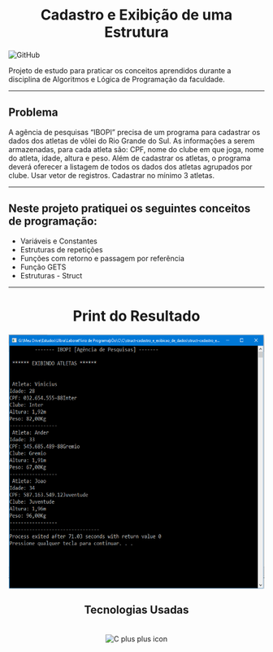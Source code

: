 <h1 align="center">Cadastro e Exibição de uma Estrutura</h1>

![GitHub](https://img.shields.io/github/license/viniciuslemos93/VinisBank-Carteira-Digital)

Projeto de estudo para praticar os conceitos aprendidos durante a disciplina de Algoritmos e Lógica de Programação da faculdade.
<hr>

<h2>Problema</h1>
A agência de pesquisas “IBOPI” precisa de um programa para cadastrar os
dados dos atletas de vôlei do Rio Grande do Sul. As informações a serem
armazenadas, para cada atleta são: CPF, nome do clube em que joga, nome
do atleta, idade, altura e peso. Além de cadastrar os atletas, o programa
deverá oferecer a listagem de todos os dados dos atletas agrupados por
clube. Usar vetor de registros. Cadastrar no mínimo 3 atletas.

<hr>

<h2> Neste projeto pratiquei os seguintes conceitos de programação: </h2>

- Variáveis e Constantes
- Estruturas de repetições
- Funções com retorno e passagem por referência
- Função GETS
- Estruturas - Struct

<hr>

<h1 align="center">Print do Resultado</h1>
<div align="center">
<img align="center" alt="print do funcionamento do sistema" height="500" width="800" src="print-resultado.PNG">
</div>
<h2 align="center">Tecnologias Usadas</h2>

<div align="center">
     <div style="display: inline_block margin-left:auto margin-rigth:auto"><br>
        <img align="center" alt="C plus plus icon" height="50" width="50" src="https://cdn.jsdelivr.net/gh/devicons/devicon/icons/cplusplus/cplusplus-line.svg">
    </div>
</div>
